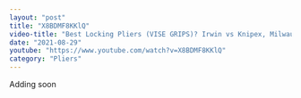 ```yaml
---
layout: "post"
title: "X8BDMF8KKlQ"
video-title: "Best Locking Pliers (VISE GRIPS)? Irwin vs Knipex, Milwaukee, Craftsman, Stanley, Malco, Pittsburgh."
date: "2021-08-29"
youtube: "https://www.youtube.com/watch?v=X8BDMF8KKlQ"
category: "Pliers"
---
```

<div class="space-y-1"><p class="text-gray-400">Adding soon</p></div>
